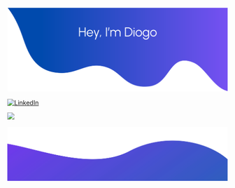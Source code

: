 ![alt text](./img/githubcovertop.svg)

[![LinkedIn](https://i.imgur.com/dIKtn3m.png)](https://www.linkedin.com/in/diogomalagueta/)

<div>
    <a href="https://github.com/dmalagueta">
    <img height="150em" src="https://github-readme-stats.vercel.app/api/top-langs/?username=dmalagueta&layout=compact&theme=highcontrast"/>
    </a>
</div>

![alt text](./img/bottom.svg)
